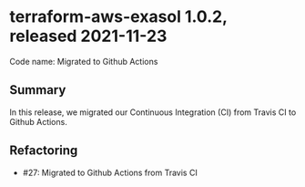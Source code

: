 # terraform-aws-exasol 1.0.2, released 2021-11-23

Code name: Migrated to Github Actions

## Summary

In this release, we migrated our Continuous Integration (CI) from Travis CI to Github Actions.

## Refactoring

- #27: Migrated to Github Actions from Travis CI
